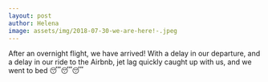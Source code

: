 ```yaml
---
layout: post
author: Helena
image: assets/img/2018-07-30-we-are-here!-.jpeg
---
```


After an overnight flight, we have arrived! With a delay in our departure, and a delay in our ride to the Airbnb, jet lag quickly caught up with us, and we went to bed 😴😴😴
